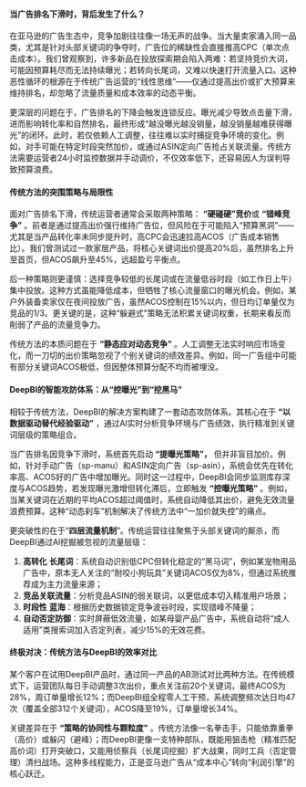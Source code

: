 #### **当广告排名下滑时，背后发生了什么？**

在亚马逊的广告生态中，竞争加剧往往像一场无声的战争。当大量卖家涌入同一品类，尤其是针对头部关键词的争夺时，广告位的稀缺性会直接推高CPC（单次点击成本）。我们曾观察到，许多新品在投放探索期会陷入两难：若坚持竞价大词，可能因预算耗尽而无法持续曝光；若转向长尾词，又难以快速打开流量入口。这种恶性循环的根源在于传统广告运营的“线性思维”——仅通过提高出价或扩大预算来维持排名，却忽略了流量质量和成本效率的动态平衡。

更深层的问题在于，广告排名的下降会触发连锁反应。曝光减少导致点击量下滑，进而影响转化率和自然排名，最终形成“越没曝光越没销量，越没销量越难获得曝光”的闭环。此时，若仅依赖人工调整，往往难以实时捕捉竞争环境的变化。例如，对手可能在特定时段突然加价，或通过ASIN定向广告抢占关联流量。传统方法需要运营者24小时监控数据并手动调价，不仅效率低下，还容易因人为误判导致预算浪费。

#### **传统方法的突围策略与局限性**

面对广告排名下滑，传统运营者通常会采取两种策略： **“硬碰硬”竞价**或 **“错峰竞争”** 。前者是通过提高出价强行维持广告位，但风险在于可能陷入“预算黑洞”——尤其是当产品转化率未同步提升时，高CPC会迅速拉高ACOS（广告成本销售比）。我们曾测试过一款家居产品，将核心关键词出价提高20%后，虽然排名上升至首页，但ACOS飙升至45%，远超盈亏平衡点。

后一种策略则更谨慎：选择竞争较低的长尾词或在流量低谷时段（如工作日上午）集中投放。这种方式虽能降低成本，但牺牲了核心流量窗口的曝光机会。例如，某户外装备卖家仅在夜间投放广告，虽然ACOS控制在15%以内，但日均订单量仅为竞品的1/3。更关键的是，这种“躲避式”策略无法积累关键词权重，长期来看反而削弱了产品的流量竞争力。

传统方法的本质问题在于 **“静态应对动态竞争”** 。人工调整无法实时响应市场变化，而一刀切的出价策略忽视了个别关键词的绩效差异。例如，同一广告组中可能有部分关键词ACOS极低，但因整体预算分配不均而被埋没。

#### **DeepBI的智能攻防体系：从“控曝光”到“挖黑马”**

相较于传统方法，DeepBI的解决方案构建了一套动态攻防体系。其核心在于 **“以数据驱动替代经验驱动”** ，通过AI实时分析竞争环境与广告绩效，执行精准到关键词层级的策略组合。

当广告排名因竞争下滑时，系统首先启动 **“提曝光策略”，** 但并非盲目加价。例如，针对手动广告（sp-manu）和ASIN定向广告（sp-asin），系统会优先在转化率高、ACOS好的广告中增加曝光。同时这一过程中，DeepBI会同步监测库存深度与ACOS趋势，若发现曝光激增但转化滞后，立即触发 **“控曝光策略”** 。例如，当某关键词在近期的平均ACOS超过阈值时，系统自动降低其出价，避免无效流量浪费预算。这种“动态刹车”机制解决了传统方法中“一加价就失控”的痛点。

更突破性的在于“**四层流量机制**”。传统运营往往聚焦于头部关键词的厮杀，而DeepBI通过AI挖掘被忽视的流量层级：

1.  **高转化** **长尾词**：系统自动识别低CPC但转化稳定的“黑马词”，例如某宠物用品广告中，原本无人关注的“耐咬小狗玩具”关键词ACOS仅为8%，但通过系统推荐成为主力流量来源；
1.  **竞品关联流量**：分析竞品ASIN的弱关联词，以更低成本切入精准用户场景；
1.  **时段性** **蓝海**：根据历史数据锁定竞争波谷时段，实现错峰不降量；
1.  **自动否定防御**：实时屏蔽低效流量，如某母婴产品广告中，系统自动将“成人适用”类搜索词加入否定列表，减少15%的无效花费。

#### **终极对决：传统方法与DeepBI的效率对比**

某个客户在试用DeepBI产品时，通过同一产品的AB测试对比两种方法。在传统模式下，运营团队每日手动调整3次出价，重点关注前20个关键词，最终ACOS为28%，周订单量增长12%；而DeepBI组全程零人工干预，系统调整频次达日均47次（覆盖全部312个关键词），ACOS降至19%，订单量增长34%。

关键差异在于 **“策略的协同性与颗粒度”** 。传统方法像一名拳击手，只能依靠重拳（高价）或躲闪（避峰）；而DeepBI更像一支特种部队，既能用狙击枪（精准匹配高价词）打开突破口，又能用侦察兵（长尾词挖掘）扩大战果，同时工兵（否定管理）清扫战场。这种多线程能力，正是亚马逊广告从“成本中心”转向“利润引擎”的核心跃迁。